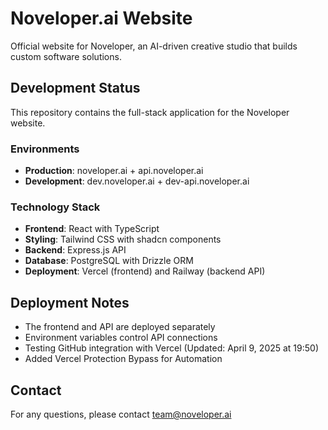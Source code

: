 # Noveloper.ai Website

Official website for Noveloper, an AI-driven creative studio that builds custom software solutions.

## Development Status

This repository contains the full-stack application for the Noveloper website.

### Environments

- **Production**: noveloper.ai + api.noveloper.ai
- **Development**: dev.noveloper.ai + dev-api.noveloper.ai

### Technology Stack

- **Frontend**: React with TypeScript
- **Styling**: Tailwind CSS with shadcn components
- **Backend**: Express.js API
- **Database**: PostgreSQL with Drizzle ORM
- **Deployment**: Vercel (frontend) and Railway (backend API)

## Deployment Notes

- The frontend and API are deployed separately
- Environment variables control API connections
- Testing GitHub integration with Vercel (Updated: April 9, 2025 at 19:50)
- Added Vercel Protection Bypass for Automation

## Contact

For any questions, please contact team@noveloper.ai